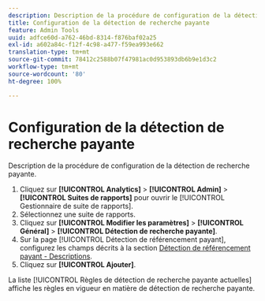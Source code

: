 ```yaml
---
description: Description de la procédure de configuration de la détection de recherche payante.
title: Configuration de la détection de recherche payante
feature: Admin Tools
uuid: adfce60d-a762-46bd-8314-f876baf02a25
exl-id: a602a84c-f12f-4c98-a477-f59ea993e662
translation-type: tm+mt
source-git-commit: 78412c2588b07f47981ac0d953893db6b9e1d3c2
workflow-type: tm+mt
source-wordcount: '80'
ht-degree: 100%

---
```


# Configuration de la détection de recherche payante

Description de la procédure de configuration de la détection de recherche payante.

1. Cliquez sur **[!UICONTROL Analytics]** > **[!UICONTROL Admin]** > **[!UICONTROL Suites de rapports]** pour ouvrir le [!UICONTROL Gestionnaire de suite de rapports].
1. Sélectionnez une suite de rapports.
1. Cliquez sur **[!UICONTROL Modifier les paramètres]** > **[!UICONTROL Général]** > **[!UICONTROL Détection de recherche payante]**.
1. Sur la page [!UICONTROL Détection de référencement payant], configurez les champs décrits à la section [Détection de référencement payant - Descriptions](/help/admin/admin/paid-search-detection/paid-search-detection.md#section_0C2CFA0AF77B47098BE37CB024665D0D).
1. Cliquez sur **[!UICONTROL Ajouter]**.

La liste [!UICONTROL Règles de détection de recherche payante actuelles] affiche les règles en vigueur en matière de détection de recherche payante.
